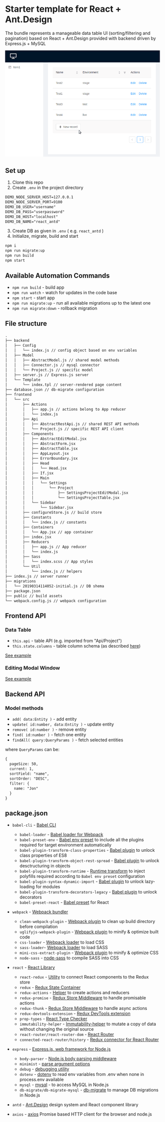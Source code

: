 # Starter template for React + Ant.Design

The bundle represents a manageable data table UI (sorting/filtering and pagination) based on React + Ant.Design
provided with backend driven by Express.js + MySQL

![Template in action](https://github.com/dsheiko/boilerplate/raw/master/react-antdesign/docs/data-table-demo.gif)

## Set up
1) Clone this repo
2) Create `.env` in the project directory
```
DEMO_NODE_SERVER_HOST=127.0.0.1
DEMO_NODE_SERVER_PORT=9100
DEMO_DB_USER="username"
DEMO_DB_PASS="userpassword"
DEMO_DB_HOST="localhost"
DEMO_DB_NAME="react_antd"
```
3) Create DB as given in `.env` ( e.g. `react_antd` )
4) Initialize, migrate, build and start
```
npm i
npm run migrate:up
npm run build
npm start
```

## Available Automation Commands
- `npm run build` - build app
- `npm run watch` - watch for updates in the code base
- `npm start` - start app
- `npm run migrate:up` - run all available migrations up to the latest one
- `npm run migrate:down` - rollback migration


## File structure
```
.
├── backend
│   ├── Config
│   │   └── index.js // config object based on env variables
│   ├── Model
│   │   ├── AbstractModel.js // shared model methods
│   │   ├── Connector.js // mysql connector
│   │   └── Project.js // specific model
│   ├── server.js // Express.js server
│   └── Template
│       └── index.tpl // server-rendered page content
├── database.json // db-migrate configuration
├── frontend
│   └── src
│       ├── Actions
│       │   ├── app.js // actions belong to App reducer
│       │   └── index.js
│       ├── Api
│       │   ├── AbstractRestApi.js // shared REST API methods
│       │   └── Project.js // specific REST API client
│       ├── Components
│       │   ├── AbstractEditModal.jsx
│       │   ├── AbstractForm.jsx
│       │   ├── AbstractTable.jsx
│       │   ├── AppLayout.jsx
│       │   ├── ErrorBoundary.jsx
│       │   ├── Head
│       │   │   └── Head.jsx
│       │   ├── If.jsx
│       │   ├── Main
│       │   │   └── Settings
│       │   │       └── Project
│       │   │           ├── SettingsProjectEditModal.jsx
│       │   │           └── SettingsProjectTable.jsx
│       │   └── Sidebar
│       │       └── Sidebar.jsx
│       ├── configureStore.js // build store
│       ├── Constants
│       │   └── index.js // constants
│       ├── Containers
│       │   └── App.jsx // app container
│       ├── index.jsx
│       ├── Reducers
│       │   ├── app.js // App reducer
│       │   └── index.js
│       ├── Sass
│       │   └── index.scss // App styles
│       └── Util
│           └── index.js // helpers
├── index.js // server runner
├── migrations
│   └── 20190314114052-initial.js // DB shema
├── package.json
├── public // build assets
└── webpack.config.js // webpack configuration
```

## Frontend API

### Data Table

- `this.api` - table API (e.g. imported from "Api/Project")
- `this.state.columns` - table column schema (as described [here](https://ant.design/components/table/))

[See example](./frontend/src/Components/Main/Settings/Project/SettingsProjectTable.jsx)

### Editing Modal Window

[See example](./frontend/src/Components/Main/Settings/Project/SettingsProjectEditModal.jsx)

## Backend API

### Model methods
- `add( data:Entity )` - add entity
- `update( id:number, data:Entity )` - update entity
- `remove( id:number )` - remove entity
- `find( id:number )` - fetch one entity
- `findAll( query:QueryParams )` - fetch selected entities

where `QueryParams` can be:
```
{
  pageSize: 50,
  current: 1,
  sortField: "name",
  sortOrder: "DESC",
  filter: {
    name: "Jon"
  }
}
```

## package.json

- `babel-cli` - [Babel CLI](https://babeljs.io/docs/usage/cli/)
  - `babel-loader` - [Babel loader for Webpack](https://github.com/babel/babel-loader)
  - `babel-preset-env` - [Babel env preset](https://github.com/babel/babel-preset-env) to include all the plugins required for target environment automatically
  - `babel-plugin-transform-class-properties`  - [Babel plugin](https://babeljs.io/docs/plugins/transform-class-properties/) to unlock class properties of ES8
  - `babel-plugin-transform-object-rest-spread` - [Babel plugin](https://babeljs.io/docs/plugins/transform-object-rest-spread/) to unlock desctructuring in objects
  - `babel-plugin-transform-runtime` - [Runtime transform](https://babeljs.io/docs/plugins/transform-runtime/) to inject polyfills required according to `Babel env preset` configuration
  - `babel-plugin-syntax-dynamic-import` - [Babel plugin](https://github.com/babel/babel/tree/master/packages/babel-plugin-syntax-dynamic-import) to unlock lazy-loading for modules
  - `babel-plugin-transform-decorators-legacy` - [Babel plugin](https://github.com/loganfsmyth/babel-plugin-transform-decorators-legacy) to unlock decorators
  - `babel-preset-react` - [Babel preset](https://github.com/loganfsmyth/babel-plugin-transform-decorators-legacy) for React

- `webpack` - [Webpack bundler](https://github.com/webpack/webpack)
  - `clean-webpack-plugin` - [Webpack plugin](https://github.com/johnagan/clean-webpack-plugin) to clean up build directory before compilation
  - `uglifyjs-webpack-plugin` - [Webpack plugin](https://webpack.js.org/plugins/uglifyjs-webpack-plugin/) to minify & optimize built code
  - `css-loader` - [Webpack loader](https://www.npmjs.com/package/css-loader) to load CSS
  - `sass-loader`- [Webpack loader](https://www.npmjs.com/package/sass-loader) to load SASS
  - `mini-css-extract-plugin` - [Webpack plugin](https://www.npmjs.com/package/mini-css-extract-plugin) to minify & optimize CSS
  - `node-sass` - [node-sass](https://www.npmjs.com/package/node-sass) to compile SASS into CSS

- `react` - [React Library](https://github.com/facebook/react)
  - `react-redux` - [Utility](https://github.com/reactjs/react-redux) to connect React components to the Redux store
  - `redux` - [Redux State Container](https://redux.js.org/)
  - `redux-actions` - [Helper](https://github.com/reduxactions/redux-actions) to create actions and reducers
  - `redux-promise` - [Redux Store Middleware](https://github.com/acdlite/redux-promise) to handle promisable actions
  - `redux-thunk` - [Redux Store Middleware](https://github.com/gaearon/redux-thunk) to handle async actions
  - `redux-devtools-extension` - [Redux DevTools extension](https://github.com/zalmoxisus/redux-devtools-extension)
  - `prop-types` - [React Type Checker](https://github.com/facebook/prop-types)
  - `immutability-helper` - [Immutability-helper](https://www.npmjs.com/package/immutability-helper) to mutate a copy of data without changing the original source
  - `react-router/react-router-dom` - [React Router](https://reacttraining.com/)
  - `connected-react-router/history` - [Redux connector for React Router](https://www.npmjs.com/package/connected-react-router)

- `express` - [Express.js, web framework for Node.js](https://expressjs.com/)
  - `body-parser` - [Node.js body parsing middleware](https://www.npmjs.com/package/body-parser)
  - `minimist` - [parse argument options](https://www.npmjs.com/package/minimist)
  - `debug` - [debugging utility](https://www.npmjs.com/package/debug)
  - `dotenv` - [dotenv](https://www.npmjs.com/package/dotenv) to read env variables from .env when none in process.env available
  - `mysql` - [mysql](https://www.npmjs.com/package/mysql) - to access MySQL in Node.js
  - `db-migrate/db-migrate-mysql` - [db-migrate](https://www.npmjs.com/package/db-migrate) to manage DB migrations in Node.js

- `antd` - [Ant.Design](https://ant.design/docs/react/introduce) design system and React component library
- `axios` - [axios](https://www.npmjs.com/package/axios) Promise based HTTP client for the browser and node.js
